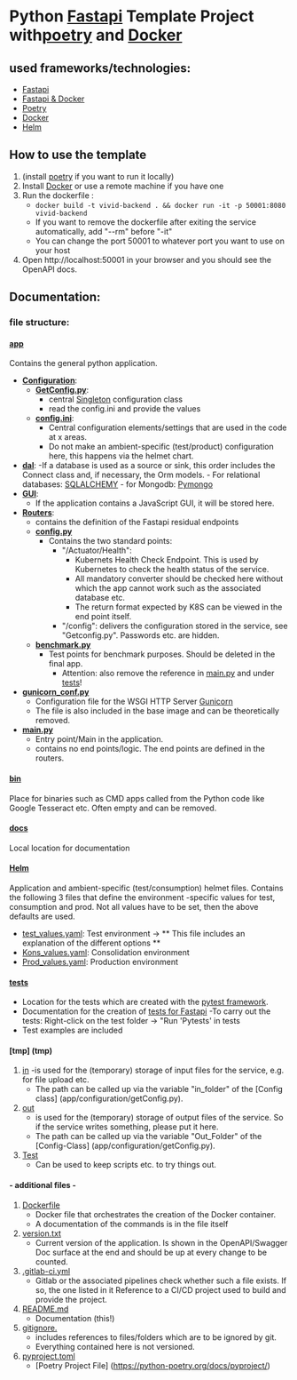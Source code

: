 # Python [Fastapi](https://fastapi.tiangolo.com/) Template Project with[poetry](https://python-poetry.org/) and [Docker](https://www.docker.com/101-tutorial)

## used frameworks/technologies:
- [Fastapi](https://fastapi.tiangolo.com/tutorial/)
- [Fastapi & Docker](https://fastapi.tiangolo.com/deployment/docker/)
- [Poetry](https://python-poetry.org/)
- [Docker](https://www.docker.com/101-tutorial)
- [Helm](https://opensource.com/article/20/5/helm-charts)

## How to use the template


1. (install [poetry](https://python-poetry.org/docs/) if you want to run it locally)
2. Install [Docker](https://www.docker.com/products/docker-desktop/) or use a remote machine if you have one
3. Run the dockerfile :
   - ``docker build -t vivid-backend . && docker run -it -p 50001:8080 vivid-backend``
   - If you want to remove the dockerfile after exiting the service automatically, add "--rm" before "-it"
   - You can change the port 50001 to whatever port you want to use on your host
8. Open http://localhost:50001 in your browser and you should see the OpenAPI docs.

## Documentation:

### file structure:

#### [app](app)
Contains the general python application.
- **[Configuration](app/configuration)**:
     - **[GetConfig.py](app/configuration/getConfig.py)**:
         - central [Singleton](https://en.wikipedia.org/wiki/Singleton_pattern) configuration class
         - read the config.ini and provide the values
     - **[config.ini](app/configuration/config.ini)**:
         - Central configuration elements/settings that are used in the code at x areas.
         - Do not make an ambient-specific (test/product) configuration here, this happens via the helmet chart.
- **[dal](app/dal)**:
     -If a database is used as a source or sink, this order includes the Connect class and, if necessary, the Orm models.
         - For relational databases: [SQLALCHEMY](https://www.sqlalchemy.org/)
         - for Mongodb: [Pymongo](https://pymongo.readthedocs.io/en/stable/)
- **[GUI](app/gui)**:
     - If the application contains a JavaScript GUI, it will be stored here.
- **[Routers](app/routers)**:
     - contains the definition of the Fastapi residual endpoints
     - **[config.py](app/routers/config.py)**
         - Contains the two standard points:
             - "/Actuator/Health":
                 - Kubernets Health Check Endpoint. This is used by Kubernetes to check the health status of the service.
                 - All mandatory converter should be checked here without which the app cannot work such as the associated database etc.
                 - The return format expected by K8S can be viewed in the end point itself.
             - "/config": delivers the configuration stored in the service, see "Getconfig.py". Passwords etc. are hidden.
     - **[benchmark.py](app/routers/benchmark.py)**
         - Test points for benchmark purposes. Should be deleted in the final app.
             - Attention: also remove the reference in [main.py](app/main.py) and under [tests](tests/test_routers/test_routers.py)!
- **[gunicorn_conf.py](app/gunicorn_conf.py)**
     - Configuration file for the WSGI HTTP Server [Gunicorn](https://gunicorn.org/)
     - The file is also included in the base image and can be theoretically removed.
- **[main.py](app/main.py)**
     - Entry point/Main in the application.
     - contains no end points/logic. The end points are defined in the routers.

#### [bin](bin)
Place for binaries such as CMD apps called from the Python code like Google Tesseract etc.
Often empty and can be removed.

#### [docs](docs)
Local location for documentation

#### [Helm](helm)
Application and ambient-specific (test/consumption) helmet files.
Contains the following 3 files that define the environment -specific values for test, consumption and prod.
Not all values have to be set, then the above defaults are used.
- [test_values.yaml](helm/test_values.yaml): Test environment -> ** This file includes an explanation of the different options **
- [Kons_values.yaml](helm/kons_values.yaml): Consolidation environment
- [Prod_values.yaml](helm/prod_values.yaml): Production environment

#### [tests](tests)
- Location for the tests which are created with the [pytest framework](https://docs.pytest.org/en/6.2.x/).
- Documentation for the creation of [tests for Fastapi](https://fastapi.tiangolo.com/tutorial/testing/)
-To carry out the tests: Right-click on the test folder -> "Run 'Pytests' in tests
- Test examples are included

#### [tmp] (tmp)
1. [in](tmp/in)
     -is used for the (temporary) storage of input files for the service, e.g. for file upload etc.
     - The path can be called up via the variable "in_folder" of the [Config class] (app/configuration/getConfig.py).
2. [out](tmp/out)
     - is used for the (temporary) storage of output files of the service.
     So if the service writes something, please put it here.
     - The path can be called up via the variable "Out_Folder" of the [Config-Class] (app/configuration/getConfig.py).
3. [Test](tmp/test)
     - Can be used to keep scripts etc. to try things out.

#### - additional files -

1. [Dockerfile](./Dockerfile)
     - Docker file that orchestrates the creation of the Docker container.
     - A documentation of the commands is in the file itself
2. [version.txt](version.txt)
     - Current version of the application. Is shown in the OpenAPI/Swagger Doc surface at the end and should be up at every change
to be counted.
3. [.gitlab-ci.yml](.gitlab-ci.yml)
     - Gitlab or the associated pipelines check whether such a file exists. If so, the one listed in it
       Reference to a CI/CD project used to build and provide the project.
4. [README.md](README.md)
     - Documentation (this!)
5. [gitignore.](.gitignore)
     - includes references to files/folders which are to be ignored by git.
     - Everything contained here is not versioned.
6. [pyproject.toml](pyproject.toml)
     - [Poetry Project File] (https://python-poetry.org/docs/pyproject/)

